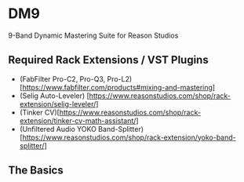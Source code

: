 # DM9
9-Band Dynamic Mastering Suite for Reason Studios

## Required Rack Extensions / VST Plugins
 - (FabFilter Pro-C2, Pro-Q3, Pro-L2)[https://www.fabfilter.com/products#mixing-and-mastering]
 - (Selig Auto-Leveler) [https://www.reasonstudios.com/shop/rack-extension/selig-leveler/]
 - (Tinker CV)[https://www.reasonstudios.com/shop/rack-extension/tinker-cv-math-assistant/]
 - (Unfiltered Audio YOKO Band-Splitter)[https://www.reasonstudios.com/shop/rack-extension/yoko-band-splitter/]

## The Basics


